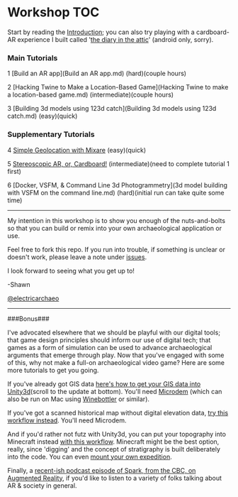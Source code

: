 # Workshop TOC
Start by reading the [Introduction](introduction.md); you can also try playing with a cardboard-AR experience I built called '[the diary in the attic](http://electricarchaeology.ca/2015/07/16/the-diary-in-the-attic/)' (android only, sorry).

### Main Tutorials
1 [Build an AR app](Build an AR app.md) (hard)(couple hours)

2 [Hacking Twine to Make a Location-Based Game](Hacking Twine to make a location-based game.md) (intermediate)(couple hours)

3 [Building 3d models using 123d catch](Building 3d models using 123d catch.md) (easy)(quick)

### Supplementary Tutorials

4 [Simple Geolocation with Mixare](simple-geolocation.md) (easy)(quick)

5 [Stereoscopic AR, or, Cardboard!](stereoscopic-ar.md) (intermediate)(need to complete tutorial 1 first)

6 [Docker, VSFM, & Command Line 3d Photogrammetry](3d model building with VSFM on the command line.md) (hard)(initial run can take quite some time)

-----
My intention in this workshop is to show you enough of the nuts-and-bolts so that you can build or remix into your own archaeological application or use. 

Feel free to fork this repo. If you run into trouble, if something is unclear or doesn't work, please leave a note under [issues](issues).

I look forward to seeing what you get up to!

-Shawn

[@electricarchaeo](http://twitter.com/electricarchaeo)

-----
###Bonus###

I've advocated elsewhere that we should be playful with our digital tools; that game design principles should inform our use of digital tech; that games as a form of simulation can be used to advance archaeological arguments that emerge through play. Now that you've engaged with some of this, why not make a full-on archaeological video game? Here are some more tutorials to get you going. 

If you've already got GIS data [here's how to get your GIS data into Unity3d](http://electricarchaeology.ca/2015/06/08/importing-gis-data-into-unity/)(scroll to the update at bottom). You'll need [Microdem](http://www.usna.edu/Users/oceano/pguth/website/microdem/microdem.htm) (which can also be run on Mac using [Winebottler](http://winebottler.kronenberg.org/) or similar).

If you've got a scanned historical map without digital elevation data, [try this workflow instead](http://electricarchaeology.ca/2015/06/09/historical-maps-into-unity3d/). You'll need Microdem.

And if you'd rather not futz with Unity3d, you can put your topography into Minecraft instead [with this workflow](http://electricarchaeology.ca/2014/09/30/historical-maps-topography-into-minecraft-qgis/). Minecraft might be the best option, really, since 'digging' and the concept of stratigraphy is built deliberately into the code. You can even [mount your own expedition](http://electricarchaeology.ca/?s=minecraft+expedition).

Finally, a [recent-ish podcast episode of Spark, from the CBC, on Augmented Reality](http://www.cbc.ca/player/Radio/Spark/ID/2282507979/), if you'd like to listen to a variety of folks talking about AR & society in general.
